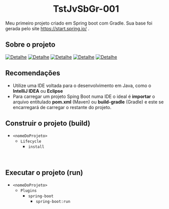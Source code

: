 <h1 align="center"> 
    TstJvSbGr-001
</h1>

Meu primeiro projeto criado em Spring boot com Gradle. Sua base foi gerada pelo site https://start.spring.io/ .

## Sobre o projeto
[![Detalhe](https://img.shields.io/badge/Linguagem-Java_11-9b0e03.svg)](https://shields.io/)
[![Detalhe](https://img.shields.io/badge/Projeto-Gradle_Project-335599.svg)](https://shields.io/)
[![Detalhe](https://img.shields.io/badge/Ferramenta-SpringBoot_2.5.3-006c67.svg)](https://shields.io/)
[![Detalhe](https://img.shields.io/badge/Packaging-Jar-b56d48.svg)](https://shields.io/)
[![Detalhe](https://img.shields.io/badge/Dependências-Spring_Web_|_-f9c067.svg)](https://shields.io/)

## Recomendações
-   Utilize uma IDE voltada para o desenvolvimento em Java, como o **IntelliJ IDEA** ou **Eclipse**
-   Para carregar um projeto Sping Boot numa IDE o ideal é **importar** o arquivo entitulado **pom.xml** (Maven) ou **build-gradle** (Gradle) e este se encarregará de carregar o restante do projeto.

## Construir o projeto (build)
-   `<nomeDoProjeto>`
    -   `Lifecycle`
        -   `install`

<br>

## Executar o projeto (run)
-   `<nomeDoProjeto>`
    -   `Plugins`
        -   `spring-boot`
            -   `spring-boot:run`

